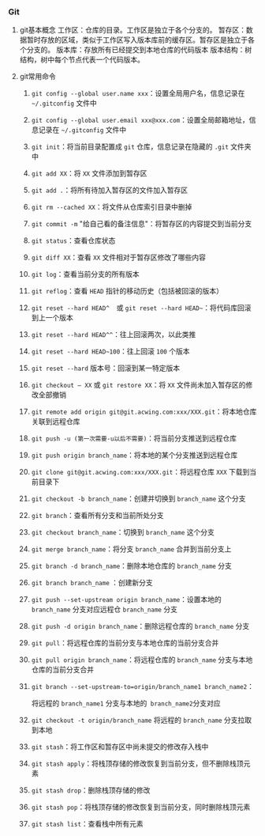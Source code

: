 ### Git

1. git基本概念
   工作区：仓库的目录。工作区是独立于各个分支的。
   暂存区：数据暂时存放的区域，类似于工作区写入版本库前的缓存区。暂存区是独立于各个分支的。
   版本库：存放所有已经提交到本地仓库的代码版本
   版本结构：树结构，树中每个节点代表一个代码版本。

2. git常用命令

   1. `git config --global user.name xxx`：设置全局用户名，信息记录在 `~/.gitconfig` 文件中

   2. `git config --global user.email xxx@xxx.com`：设置全局邮箱地址，信息记录在 `~/.gitconfig` 文件中

   3. `git init`：将当前目录配置成 `git` 仓库，信息记录在隐藏的 `.git` 文件夹中

   4. `git add XX`：将 `XX` 文件添加到暂存区

   5. `git add .`：将所有待加入暂存区的文件加入暂存区

   6. `git rm --cached XX`：将文件从仓库索引目录中删掉

   7. `git commit -m` "给自己看的备注信息"：将暂存区的内容提交到当前分支

   8. `git status`：查看仓库状态

   9. `git diff XX`：查看 `XX` 文件相对于暂存区修改了哪些内容

   10. `git log`：查看当前分支的所有版本

   11. `git reflog`：查看 `HEAD` 指针的移动历史（包括被回滚的版本）

   12. `git reset --hard HEAD^  `或 `git reset --hard HEAD~`：将代码库回滚到上一个版本

   13. `git reset --hard HEAD^^`：往上回滚两次，以此类推

   14. `git reset --hard HEAD~100`：往上回滚 `100` 个版本

   15. `git reset --hard` 版本号：回滚到某一特定版本

   16. `git checkout — XX` 或 `git restore XX`：将 `XX` 文件尚未加入暂存区的修改全部撤销

   17. `git remote add origin git@git.acwing.com:xxx/XXX.git`：将本地仓库关联到远程仓库

   18. `git push -u (第一次需要-u以后不需要)`：将当前分支推送到远程仓库

   19. `git push origin branch_name`：将本地的某个分支推送到远程仓库

   20. `git clone git@git.acwing.com:xxx/XXX.git`：将远程仓库 `XXX` 下载到当前目录下

   21. `git checkout -b branch_name`：创建并切换到 `branch_name` 这个分支

   22. `git branch`：查看所有分支和当前所处分支

   23. `git checkout branch_name`：切换到 `branch_name` 这个分支

   24. `git merge branch_name`：将分支 `branch_name` 合并到当前分支上

   25. `git branch -d branch_name`：删除本地仓库的 `branch_name` 分支

   26. `git branch branch_name` ：创建新分支

   27. `git push --set-upstream origin branch_name`：设置本地的 `branch_name` 分支对应远程仓 `branch_name` 分支

   28. `git push -d origin branch_name`：删除远程仓库的 `branch_name` 分支

   29. `git pull`：将远程仓库的当前分支与本地仓库的当前分支合并

   30. `git pull origin branch_name`：将远程仓库的 `branch_name` 分支与本地仓库的当前分支合并

   31. `git branch --set-upstream-to=origin/branch_name1 branch_name2`：

       将远程的 `branch_name1` 分支与本地的` branch_name2`分支对应

   32. `git checkout -t origin/branch_name` 将远程的 `branch_name` 分支拉取到本地

   33. `git stash`：将工作区和暂存区中尚未提交的修改存入栈中

   34. `git stash apply`：将栈顶存储的修改恢复到当前分支，但不删除栈顶元素

   35. `git stash drop`：删除栈顶存储的修改

   36. `git stash pop`：将栈顶存储的修改恢复到当前分支，同时删除栈顶元素

   37. `git stash list`：查看栈中所有元素